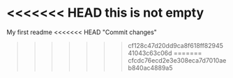 <<<<<<< HEAD
this is not empty
=======
My first readme
<<<<<<< HEAD
"Commit changes"
>>>>>>> cf128c47d20dd9ca8f618ff8294541043c63c06d
=======
>>>>>>> cfcdc76ecd2e3e308eca7d7010aeb840ac4889a5
